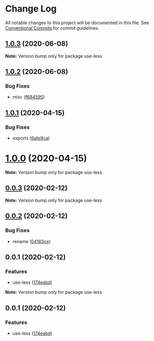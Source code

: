 # Change Log

All notable changes to this project will be documented in this file.
See [Conventional Commits](https://conventionalcommits.org) for commit guidelines.

## [1.0.3](https://github.com/VdustR/use-less/compare/v1.0.2...v1.0.3) (2020-06-08)

**Note:** Version bump only for package use-less





## [1.0.2](https://github.com/VdustR/use-less/compare/v1.0.1...v1.0.2) (2020-06-08)


### Bug Fixes

* misc ([f684595](https://github.com/VdustR/use-less/commit/f684595))





## [1.0.1](https://github.com/VdustR/use-less/compare/v1.0.0...v1.0.1) (2020-04-15)

### Bug Fixes

- exports ([6afe9ca](https://github.com/VdustR/use-less/commit/6afe9ca))

# [1.0.0](https://github.com/VdustR/use-less/compare/v0.0.3...v1.0.0) (2020-04-15)

**Note:** Version bump only for package use-less

## [0.0.3](https://github.com/VdustR/use-less/compare/v0.0.2...v0.0.3) (2020-02-12)

**Note:** Version bump only for package use-less

## [0.0.2](https://github.com/VdustR/use-less/compare/v0.0.1...v0.0.2) (2020-02-12)

### Bug Fixes

- rename ([04183ce](https://github.com/VdustR/use-less/commit/04183ce))

## 0.0.1 (2020-02-12)

### Features

- use-less ([174eabd](https://github.com/VdustR/use-less/commit/174eabd))

**Note:** Version bump only for package use-less

## 0.0.1 (2020-02-12)

### Features

- use-less ([174eabd](https://github.com/VdustR/use-less/commit/174eabd))
